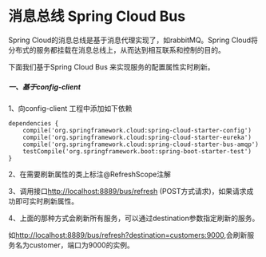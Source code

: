# 消息总线 Spring Cloud Bus

Spring Cloud的消息总线是基于消息代理实现了，如rabbitMQ。Spring Cloud将分布式的服务都挂载在消息总线上，从而达到相互联系和控制的目的。

下面我们基于Spring Cloud Bus 来实现服务的配置属性实时刷新。

##### 一、基于config-client

1、向config-client 工程中添加如下依赖

```
dependencies {
    compile('org.springframework.cloud:spring-cloud-starter-config')
    compile('org.springframework.cloud:spring-cloud-starter-eureka')
    compile('org.springframework.cloud:spring-cloud-starter-bus-amqp')
    testCompile('org.springframework.boot:spring-boot-starter-test')
}
```

2、在需要刷新属性的类上标注@RefreshScope注解

3、调用接口[http://localhost:8889/bus/refresh](http://localhost:8889/bus/refresh)   \(POST方式请求\)，如果请求成功即可实时刷新属性。

4、上面的那种方式会刷新所有服务，可以通过destination参数指定刷新的服务。

如[http://localhost:8889/bus/refresh?destination=customers:9000](http://localhost:8889/bus/refresh?destination=customers:9000),会刷新服务名为customer，端口为9000的实例。

